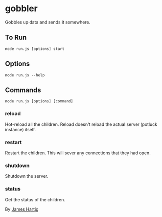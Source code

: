 # gobbler #

Gobbles up data and sends it somewhere.

## To Run ##
```
node run.js [options] start
```

## Options ##
```
node run.js --help
```

## Commands ##
```
node run.js [options] [command]
```

### reload ###
Hot-reload all the children. Reload doesn't reload the actual server (potluck instance) itself.

### restart ###
Restart the children. This will sever any connections that they had open.

### shutdown ###
Shutdown the server.

### status ###
Get the status of the children.

By [James Hartig](https://github.com/fastest963/)